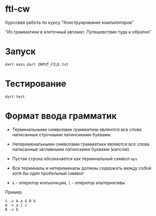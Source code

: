 # ftl-cw
Курсовая работа по курсу "Конструирование компиляторов"

"Из грамматики в клеточный автомат. Путешевствие туда и обратно"


# Запуск 
```
dart main.dart INPUT_FILE.txt
```

# Тестирование 
```
dart test
```

# Формат ввода грамматик
- Терминальными символами грамматики являются все слова написанные строчными латинсикими буквами.

- Нетеременальными символами грамматики являются все слова написанные заглавными латинскими буквами (капсом).

- Пустая строка обозначается как терминальный символ ```eps```

- Все терминалы и нетеременалы должны содержать между собой хотя бы один пробельный символ

- ```&``` - оператор конъюнкции, ```|``` - оператор альтернативы

Пример 
```
S -> A a & B b
A -> a | c 
B -> b
```